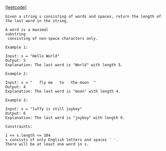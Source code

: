 [[leetcode]](https://leetcode.com/problems/length-of-last-word/description/)
```
Given a string s consisting of words and spaces, return the length of the last word in the string.

A word is a maximal 
substring
 consisting of non-space characters only.
 ```

 
```
Example 1:

Input: s = "Hello World"
Output: 5
Explanation: The last word is "World" with length 5.
```
```
Example 2:

Input: s = "   fly me   to   the moon  "
Output: 4
Explanation: The last word is "moon" with length 4.
```
```
Example 3:

Input: s = "luffy is still joyboy"
Output: 6
Explanation: The last word is "joyboy" with length 6.
 ```
```
Constraints:

1 <= s.length <= 104
s consists of only English letters and spaces ' '.
There will be at least one word in s.
```
